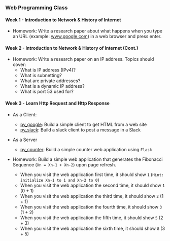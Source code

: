 ### Web Programming Class

#### Week 1 - Introduction to Network & History of Internet

- Homework: Write a research paper about what happens when you type an URL (example: www.google.com) in a web browser and press enter.

#### Week 2 - Introduction to Network & History of Internet (Cont.)

- Homework: Write a research paper on an IP address. Topics should cover:
    - What is IP address (IPv4)?
    - What is subnetting?
    - What are private addresses?
    - What is a dynamic IP address?
    - What is port 53 used for?

#### Week 3 - Learn Http Request and Http Response

- As a Client:
    - [py_google](./tree/master/py_google): Build a simple client to get HTML from a web site
    - [py_slack]((./tree/master/py_slack)): Build a slack client to post a message in a Slack
- As a Server
    - [py_counter]((./tree/master/py_counter)): Build a simple counter web application using `Flask` 

- Homework: Build a simple web application that generates the Fibonacci Sequence (`Xn = Xn-1 + Xn-2`) upon page refresh. 
    - When you visit the web application first time, it should show `1` (`Hint: initialize Xn-1 to 1 and Xn-2 to 0`)
    - When you visit the web application the second time, it should show `1` (0 + 1)
    - When you visit the web application the third time, it should show `2` (1 + 1)
    - When you visit the web application the fourth time, it should show `3` (1 + 2)
    - When you visit the web application the fifth time, it should show `5` (2 + 3)
    - When you visit the web application the sixth time, it should show `8` (3 + 5)
